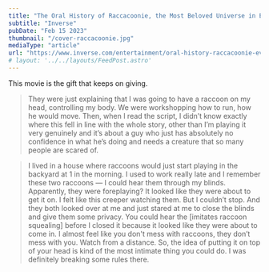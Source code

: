```yaml
---
title: "The Oral History of Raccacoonie, the Most Beloved Universe in Everything Everywhere All At Once"
subtitle: "Inverse"
pubDate: "Feb 15 2023"
thumbnail: "/cover-raccacoonie.jpg"
mediaType: "article"
url: "https://www.inverse.com/entertainment/oral-history-raccacoonie-everything-everywhere-all-at-once"
# layout: '../../layouts/FeedPost.astro'
---
```


This movie is the gift that keeps on giving.

>They were just explaining that I was going to have a raccoon on my head, controlling my body. We were workshopping how to run, how he would move. Then, when I read the script, I didn’t know exactly where this fell in line with the whole story, other than I’m playing it very genuinely and it’s about a guy who just has absolutely no confidence in what he’s doing and needs a creature that so many people are scared of.

>I lived in a house where raccoons would just start playing in the backyard at 1 in the morning. I used to work really late and I remember these two raccoons — I could hear them through my blinds. Apparently, they were foreplaying? It looked like they were about to get it on. I felt like this creeper watching them. But I couldn’t stop. And they both looked over at me and just stared at me to close the blinds and give them some privacy. You could hear the [imitates raccoon squealing] before I closed it because it looked like they were about to come in. I almost feel like you don't mess with raccoons, they don’t mess with you. Watch from a distance. So, the idea of putting it on top of your head is kind of the most intimate thing you could do. I was definitely breaking some rules there.